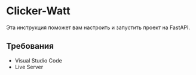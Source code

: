 # Clicker-Watt

Эта инструкция поможет вам настроить и запустить проект на FastAPI. 

## Требования

- Visual Studio Code
- Live Server
